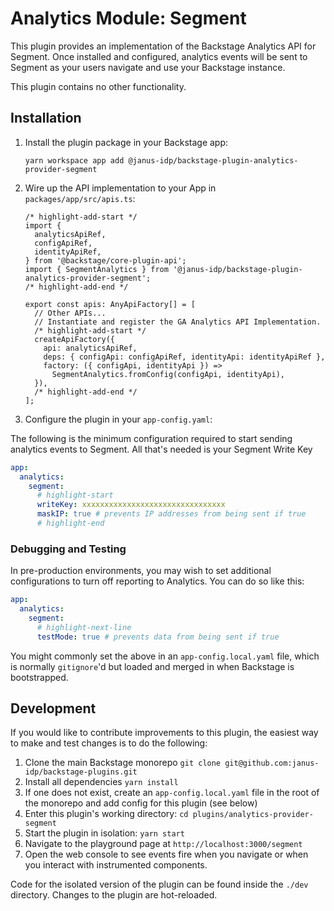 # Analytics Module: Segment

This plugin provides an implementation of the Backstage Analytics API for
Segment. Once installed and configured, analytics events will be sent to
Segment as your users navigate and use your Backstage instance.

This plugin contains no other functionality.

## Installation

1. Install the plugin package in your Backstage app:

   ```console
   yarn workspace app add @janus-idp/backstage-plugin-analytics-provider-segment
   ```

2. Wire up the API implementation to your App in `packages/app/src/apis.ts`:

   ```tsx title="packages/app/src/apis.ts"
   /* highlight-add-start */
   import {
     analyticsApiRef,
     configApiRef,
     identityApiRef,
   } from '@backstage/core-plugin-api';
   import { SegmentAnalytics } from '@janus-idp/backstage-plugin-analytics-provider-segment';
   /* highlight-add-end */

   export const apis: AnyApiFactory[] = [
     // Other APIs...
     // Instantiate and register the GA Analytics API Implementation.
     /* highlight-add-start */
     createApiFactory({
       api: analyticsApiRef,
       deps: { configApi: configApiRef, identityApi: identityApiRef },
       factory: ({ configApi, identityApi }) =>
         SegmentAnalytics.fromConfig(configApi, identityApi),
     }),
     /* highlight-add-end */
   ];
   ```

3. Configure the plugin in your `app-config.yaml`:

The following is the minimum configuration required to start sending analytics
events to Segment. All that's needed is your Segment Write Key

```yaml title="app-config.yaml"
app:
  analytics:
    segment:
      # highlight-start
      writeKey: xxxxxxxxxxxxxxxxxxxxxxxxxxxxxxxx
      maskIP: true # prevents IP addresses from being sent if true
      # highlight-end
```

### Debugging and Testing

In pre-production environments, you may wish to set additional configurations
to turn off reporting to Analytics. You can do so like this:

```yaml title="app-config.yaml"
app:
  analytics:
    segment:
      # highlight-next-line
      testMode: true # prevents data from being sent if true
```

You might commonly set the above in an `app-config.local.yaml` file, which is
normally `gitignore`'d but loaded and merged in when Backstage is bootstrapped.

## Development

If you would like to contribute improvements to this plugin, the easiest way to
make and test changes is to do the following:

1. Clone the main Backstage monorepo `git clone git@github.com:janus-idp/backstage-plugins.git`
2. Install all dependencies `yarn install`
3. If one does not exist, create an `app-config.local.yaml` file in the root of
   the monorepo and add config for this plugin (see below)
4. Enter this plugin's working directory: `cd plugins/analytics-provider-segment`
5. Start the plugin in isolation: `yarn start`
6. Navigate to the playground page at `http://localhost:3000/segment`
7. Open the web console to see events fire when you navigate or when you
   interact with instrumented components.

Code for the isolated version of the plugin can be found inside the `./dev`
directory. Changes to the plugin are hot-reloaded.
